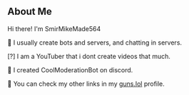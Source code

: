 ## About Me
Hi there! I'm SmirMikeMade564

💬 I usually create bots and servers, and chatting in servers. 

[?] I am a YouTuber that i dont create videos that much. 

🤖 I created CoolModerationBot on discord. 

🔗 You can check my other links in my [guns.lol](https://guns.bio/smirmikemade564) profile. 
<!--

**Here are some ideas to get you started:**

🙋‍♀️ A short introduction - what is your organization all about?
🌈 Contribution guidelines - how can the community get involved?
👩‍💻 Useful resources - where can the community find your docs? Is there anything else the community should know?
🍿 Fun facts - what does your team eat for breakfast?
🧙 Remember, you can do mighty things with the power of [Markdown](https://docs.github.com/github/writing-on-github/getting-started-with-writing-and-formatting-on-github/basic-writing-and-formatting-syntax)
-->
